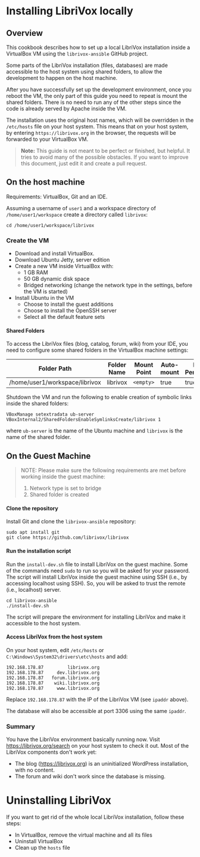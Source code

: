 # Installing LibriVox locally

## Overview

This cookbook describes how to set up a local LibriVox installation
inside a VirtualBox VM using the `librivox-ansible` GitHub project.

Some parts of the LibriVox installation (files, databases) are made
accessible to the host system using shared folders, to allow the development to
happen on the host machine.

After you have successfully set up the development environment, once you reboot
the VM, the only part of this guide you need to repeat is mount the shared
folders. There is no need to run any of the other steps since the code is
already served by Apache inside the VM.

The installation uses the original host names, which will be
overridden in the `/etc/hosts` file on your host system. This means that on
your host system, by entering `https://librivox.org` in the browser, the
requests will be forwarded to your VirtualBox VM.

> **Note:** This guide is not meant to be perfect or finished, but
> helpful. It tries to avoid many of the possible obstacles. If you
> want to improve this document, just edit it and create a pull
> request.

## On the host machine

Requirements: VirtualBox, Git and an IDE.

Assuming a username of `user1` and a workspace directory
of `/home/user1/workspace` create a directory called `librivox`:

    cd /home/user1/workspace/librivox

### Create the VM

* Download and install VirtualBox.
* Download Ubuntu Jetty, server edition
* Create a new VM inside VirtualBox with:
    * 1 GB RAM
    * 50 GB dynamic disk space
    * Bridged networking (change the network type in the settings,
      before the VM is started)
* Install Ubuntu in the VM
    * Choose to install the guest additions
    * Choose to install the OpenSSH server
    * Select all the default feature sets

#### Shared Folders

To access the LibriVox files (blog, catalog, forum, wiki) from your
IDE, you need to configure some shared folders in the VirtualBox
machine settings:

| Folder Path                    | Folder Name | Mount Point | Auto-mount | Make Permanent |
|--------------------------------|-------------|-------------|------------|----------------|
| /home/user1/workspace/librivox | librivox    | `<empty>`   | true       | true           |

Shutdown the VM and run the following to enable creation of symbolic links
inside the shared folders:

    VBoxManage setextradata ub-server VBoxInternal2/SharedFoldersEnableSymlinksCreate/librivox 1

where `ub-server` is the name of the Ubuntu machine and `librivox` is
the name of the shared folder.

## On the Guest Machine

> NOTE: Please make sure the following requirements are met before working
> inside the guest machine:
> 1. Network type is set to bridge
> 2. Shared folder is created

#### Clone the repository

Install Git and clone the `librivox-ansible` repository:

    sudo apt install git
    git clone https://github.com/librivox/librivox

#### Run the installation script

Run the `install-dev.sh` file to install LibriVox on the guest machine. Some of
the commands need `sudo` to run so you will be asked for your password. The
script will install LibriVox inside the guest machine using SSH (i.e., by
accessing localhost using SSH). So, you will be asked to trust the remote (i.e.,
localhost) server.

    cd librivox-ansible
    ./install-dev.sh

The script will prepare the environment for installing LibriVox and make it
accessible to the host system.

#### Access LibriVox from the host system

On your host system, edit `/etc/hosts`
or `C:\Windows\System32\drivers\etc\hosts` and add:

    192.168.178.87         librivox.org
    192.168.178.87     dev.librivox.org
    192.168.178.87   forum.librivox.org
    192.168.178.87    wiki.librivox.org
    192.168.178.87     www.librivox.org

Replace `192.168.178.87` with the IP of the LibriVox VM (see `ipaddr`
above).

The database will also be accessible at port 3306 using the same `ipaddr`.

### Summary

You have the LibriVox environment basically running now.
Visit https://librivox.org/search on your host system to check it out.
Most of the LibriVox components don't work yet:

* The blog (https://librivox.org) is an uninitialized WordPress installation,
  with no content.
* The forum and wiki don't work since the database is missing.

# Uninstalling LibriVox

If you want to get rid of the whole local LibriVox installation,
follow these
steps:

* In VirtualBox, remove the virtual machine and all its files
* Uninstall VirtualBox
* Clean up the `hosts` file
